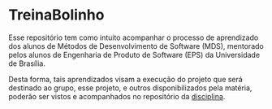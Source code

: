# TreinaBolinho

Esse repositório tem como intuito acompanhar o processo de aprendizado dos alunos de Métodos de Desenvolvimento de Software (MDS), mentorado pelos alunos de Engenharia de Produto de Software (EPS) da Universidade de Brasília.

Desta forma, tais aprendizados visam a execução do projeto que será destinado ao grupo, esse projeto, e outros disponibilizados pela matéria, poderão ser vistos e acompanhados no repositório da [disciplina](https://github.com/fga-eps-mds/A-Disciplina).